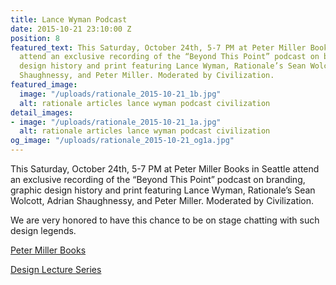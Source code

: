 ```yaml
---
title: Lance Wyman Podcast
date: 2015-10-21 23:10:00 Z
position: 8
featured_text: This Saturday, October 24th, 5-7 PM at Peter Miller Books in Seattle
  attend an exclusive recording of the “Beyond This Point” podcast on branding, graphic
  design history and print featuring Lance Wyman, Rationale’s Sean Wolcott, Adrian
  Shaughnessy, and Peter Miller. Moderated by Civilization.
featured_image:
  image: "/uploads/rationale_2015-10-21_1b.jpg"
  alt: rationale articles lance wyman podcast civilization
detail_images:
- image: "/uploads/rationale_2015-10-21_1a.jpg"
  alt: rationale articles lance wyman podcast civilization
og_image: "/uploads/rationale_2015-10-21_og1a.jpg"
---
```


This Saturday, October 24th, 5-7 PM at Peter Miller Books in Seattle attend an exclusive recording of the “Beyond This Point” podcast on branding, graphic design history and print featuring Lance Wyman, Rationale’s Sean Wolcott, Adrian Shaughnessy, and Peter Miller. Moderated by Civilization.

We are very honored to have this chance to be on stage chatting with such design legends.

[Peter Miller Books](http://www.petermiller.com/)

[Design Lecture Series](http://designlectur.es/)